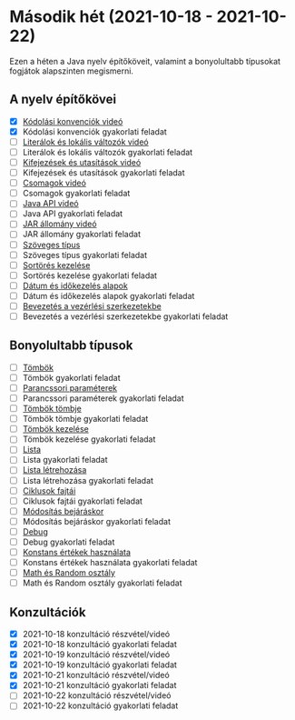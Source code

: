 # Második hét (2021-10-18 - 2021-10-22)

Ezen a héten a Java nyelv építőköveit, valamint
a bonyolultabb típusokat fogjátok alapszinten megismerni.

## A nyelv építőkövei

* [x] [Kódolási konvenciók videó](https://e-learning.training360.com/courses/take/java-se-alapok-java-nyelvi-elemek/lessons/10709797-kodolasi-konvenciok)
* [x] Kódolási konvenciók gyakorlati feladat
* [ ] [Literálok és lokális változók videó](https://e-learning.training360.com/courses/take/java-se-alapok-java-nyelvi-elemek/lessons/10709851-literalok-es-lokalis-valtozok)
* [ ] Literálok és lokális változók gyakorlati feladat
* [ ] [Kifejezések és utasítások videó](https://e-learning.training360.com/courses/take/java-se-alapok-java-nyelvi-elemek/lessons/10709849-kifejezesek-es-utasitasok)
* [ ] Kifejezések és utasítások gyakorlati feladat
* [ ] [Csomagok videó](https://e-learning.training360.com/courses/take/java-se-alapok-java-nyelvi-elemek/lessons/10709796-csomagok)
* [ ] Csomagok gyakorlati feladat
* [ ] [Java API videó](https://e-learning.training360.com/courses/take/java-se-alapok-java-nyelvi-elemek/lessons/10709757-java-api)
* [ ] Java API gyakorlati feladat
* [ ] [JAR állomány videó](https://e-learning.training360.com/courses/take/java-se-alapok-java-nyelvi-elemek/lessons/10709835-jar-allomany)
* [ ] JAR állomány gyakorlati feladat
* [ ] [Szöveges típus](https://e-learning.training360.com/courses/take/java-se-alapok-java-nyelvi-elemek/lessons/10709758-szoveges-tipus)
* [ ] Szöveges típus gyakorlati feladat
* [ ] [Sortörés kezelése](https://e-learning.training360.com/courses/take/java-se-alapok-java-nyelvi-elemek/lessons/28188842-sortores-kezelese)
* [ ] Sortörés kezelése gyakorlati feladat
* [ ] [Dátum és időkezelés alapok](https://e-learning.training360.com/courses/take/java-se-alapok-java-nyelvi-elemek/lessons/10709798-datum-es-idokezeles-alapok)
* [ ] Dátum és időkezelés alapok gyakorlati feladat
* [ ] [Bevezetés a vezérlési szerkezetekbe](https://e-learning.training360.com/courses/take/java-se-alapok-java-nyelvi-elemek/lessons/10709782-bevezetes-a-vezerlesi-szerkezetekbe)
* [ ] Bevezetés a vezérlési szerkezetekbe gyakorlati feladat

## Bonyolultabb típusok

* [ ] [Tömbök](https://e-learning.training360.com/courses/take/java-se-alapok-java-nyelvi-elemek/lessons/10709784-tombok)
* [ ] Tömbök gyakorlati feladat
* [ ] [Parancssori paraméterek](https://e-learning.training360.com/courses/take/java-se-alapok-java-nyelvi-elemek/lessons/17496052-parancssori-parameterek)
* [ ] Parancssori paraméterek gyakorlati feladat
* [ ] [Tömbök tömbje](https://e-learning.training360.com/courses/take/java-se-alapok-java-nyelvi-elemek/lessons/10709631-tombok-tombje)
* [ ] Tömbök tömbje gyakorlati feladat
* [ ] [Tömbök kezelése](https://e-learning.training360.com/courses/take/java-se-alapok-java-nyelvi-elemek/lessons/10709801-tombok-kezelese)
* [ ] Tömbök kezelése gyakorlati feladat
* [ ] [Lista](https://e-learning.training360.com/courses/take/java-se-alapok-java-nyelvi-elemek/lessons/10709852-lista)
* [ ] Lista gyakorlati feladat
* [ ] [Lista létrehozása](https://e-learning.training360.com/courses/take/java-se-alapok-java-nyelvi-elemek/lessons/27993631-lista-letrehozasa)
* [ ] Lista létrehozása gyakorlati feladat
* [ ] [Ciklusok fajtái](https://e-learning.training360.com/courses/take/java-se-alapok-java-nyelvi-elemek/lessons/27993677-ciklusok-fajtai)
* [ ] Ciklusok fajtái gyakorlati feladat
* [ ] [Módosítás bejáráskor](https://e-learning.training360.com/courses/take/java-se-alapok-java-nyelvi-elemek/lessons/27993685-modositas-bejaraskor)
* [ ] Módosítás bejáráskor gyakorlati feladat
* [ ] [Debug](https://e-learning.training360.com/courses/take/java-se-alapok-java-nyelvi-elemek/lessons/10709799-debug)
* [ ] Debug gyakorlati feladat
* [ ] [Konstans értékek használata](https://e-learning.training360.com/courses/take/java-se-alapok-java-nyelvi-elemek/lessons/10709785-konstans-ertekek-hasznalata)
* [ ] Konstans értékek használata gyakorlati feladat
* [ ] [Math és Random osztály](https://e-learning.training360.com/courses/take/java-se-alapok-java-nyelvi-elemek/lessons/10709760-math-es-random-osztaly)
* [ ] Math és Random osztály gyakorlati feladat

## Konzultációk

* [x] 2021-10-18 konzultáció részvétel/videó
* [x] 2021-10-18 konzultáció gyakorlati feladat
* [x] 2021-10-19 konzultáció részvétel/videó
* [x] 2021-10-19 konzultáció gyakorlati feladat
* [x] 2021-10-21 konzultáció részvétel/videó
* [x] 2021-10-21 konzultáció gyakorlati feladat
* [ ] 2021-10-22 konzultáció részvétel/videó
* [ ] 2021-10-22 konzultáció gyakorlati feladat